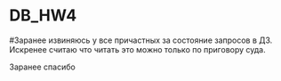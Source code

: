 # DB_HW4

#Заранее извиняюсь у все причастных за состояние запросов в ДЗ. Искренее считаю что читать
это можно только по приговору суда. 

Заранее спасибо

